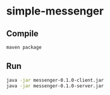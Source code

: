 # simple-messenger

## Compile
```bash
maven package
```

## Run

```bash
java -jar messenger-0.1.0-client.jar
java -jar messenger-0.1.0-server.jar
```
